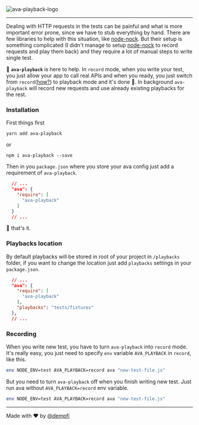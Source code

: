 ![ava-playback-logo](http://i.imgur.com/FP71xh5.png)

___

Dealing with HTTP requests in the tests can be painful and what is more important error prone, since we have to stub everything by hand. There are few libraries to help with this situation, like [node-nock](https://github.com/node-nock/nock). But their setup is something complicated (I didn't manage to setup [node-nock](https://github.com/node-nock/nock) to record requests and play them back) and they require a lot of manual steps to write single test.

📼 **`ava-playback`** is here to help. In `record` mode, when you write your test, you just allow your app to call real APIs and when you ready, you just switch from `record`([how?]()) to playback mode and it's done 🎉. In background `ava-playback` will record new requests and use already existing playbacks for the rest.


### Installation
First things first

```
yarn add ava-playback
```

or

```
npm i ava-playback --save
```

Then in you `package.json` where you store your ava config just add a requirement of `ava-playback`.

```json
  // ...
  "ava": {
    "require": [
      "ava-playback"
    ]
  }
  // ...
```

🎉 that's it.

### Playbacks location

By default playbacks will be stored in root of your project in `/playbacks` folder, if you want to change the location just add `playbacks` settings in your `package.json`.

```json
  // ...
  "ava": {
    "require": [
      "ava-playback"
    ],
    "playbacks": "tests/fixtures"
  },
  // ...
```

### Recording

When you write new test, you have to turn `ava-playback` into `record` mode. It's really easy, you just need to specify `env` variable `AVA_PLAYBACK` in `record`, like this.

```sh
env NODE_ENV=test AVA_PLAYBACK=record ava "new-test-file.js"
```

But you need to turn `ava-playback` off when you finish writing new test. Just run ava without `AVA_PLAYBACK=record` env variable.

```sh
env NODE_ENV=test AVA_PLAYBACK=record ava "new-test-file.js"
```


---
Made with ❤️ by [@dempfi](https://github.com/dempfi)
